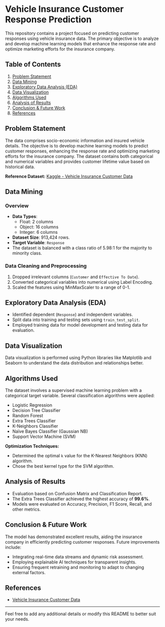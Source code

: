 # Vehicle Insurance Customer Response Prediction

This repository contains a project focused on predicting customer responses using vehicle insurance data. The primary objective is to analyze and develop machine learning models that enhance the response rate and optimize marketing efforts for the insurance company.

## Table of Contents

1. [Problem Statement](#problem-statement)
2. [Data Mining](#data-mining)
3. [Exploratory Data Analysis (EDA)](#exploratory-data-analysis-eda)
4. [Data Visualization](#data-visualization)
5. [Algorithms Used](#algorithms-used)
6. [Analysis of Results](#analysis-of-results)
7. [Conclusion & Future Work](#conclusion--future-work)
8. [References](#references)

## Problem Statement

The data comprises socio-economic information and insured vehicle details. The objective is to develop machine learning models to predict customer responses, enhancing the response rate and optimizing marketing efforts for the insurance company. The dataset contains both categorical and numerical variables and provides customer lifetime value based on historical data.

**Reference Dataset:** [Kaggle - Vehicle Insurance Customer Data](https://www.kaggle.com/datasets/ranja7/vehicle-insurance-customer-data)

## Data Mining

### Overview

- **Data Types**: 
  - Float: 2 columns
  - Object: 16 columns
  - Integer: 6 columns
- **Dataset Size**: 913,424 rows.
- **Target Variable**: `Response`
- The dataset is balanced with a class ratio of 5.98:1 for the majority to minority class.

### Data Cleaning and Preprocessing

1. Dropped irrelevant columns (`Customer` and `Effective To Date`).
2. Converted categorical variables into numerical using Label Encoding.
3. Scaled the features using MinMaxScaler to a range of 0-1.

## Exploratory Data Analysis (EDA)

- Identified dependent (`Response`) and independent variables.
- Split data into training and testing sets using `train_test_split`.
- Employed training data for model development and testing data for evaluation.

## Data Visualization

Data visualization is performed using Python libraries like Matplotlib and Seaborn to understand the data distribution and relationships better.

## Algorithms Used

The dataset involves a supervised machine learning problem with a categorical target variable. Several classification algorithms were applied:

- Logistic Regression
- Decision Tree Classifier
- Random Forest
- Extra Trees Classifier
- K-Neighbors Classifier
- Naïve Bayes Classifier (Gaussian NB)
- Support Vector Machine (SVM)

**Optimization Techniques:**
- Determined the optimal `k` value for the K-Nearest Neighbors (KNN) algorithm.
- Chose the best kernel type for the SVM algorithm.

## Analysis of Results

- Evaluation based on Confusion Matrix and Classification Report.
- The Extra Trees Classifier achieved the highest accuracy of **99.6%**.
- Models were evaluated on Accuracy, Precision, F1 Score, Recall, and other metrics.

## Conclusion & Future Work

The model has demonstrated excellent results, aiding the insurance company in efficiently predicting customer responses. Future improvements include:

- Integrating real-time data streams and dynamic risk assessment.
- Employing explainable AI techniques for transparent insights.
- Ensuring frequent retraining and monitoring to adapt to changing external factors.

## References

- [Vehicle Insurance Customer Data](https://www.kaggle.com/datasets/ranja7/vehicle-insurance-customer-data)

---

Feel free to add any additional details or modify this README to better suit your needs.
